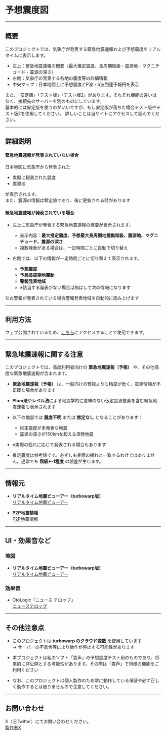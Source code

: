 # 予想震度図

---

## 概要

このプロジェクトでは、気象庁が発表する緊急地震速報および予想震度をリアルタイムに表示します。

- 左上：緊急地震速報の概要（最大推定震度、長周期階級・震源地・マグニチュード・震源の深さ）
- 右側：気象庁の発表する各地の震度等の詳細情報
- 中央マップ：日本地図上に予想震度とP波・S波到達予報円を表示

また、「安定版」「テスト版」「テスト版2」があります。それぞれ機能の違いはなく、接続先のサーバーを別のものにしています。  
基本的には安定版を使うのがいいですが、もし安定版が落ちた場合テスト版やテスト版2を使用してください。
詳しいことは当サイトにアクセスして読んでください。

---

## 詳細説明

#### 緊急地震速報が発表されていない場合
日本地図に気象庁から発表された
- 実際に観測された震度
- 震源地

が表示されます。  
また、震源の情報は暫定値であり、後に更新される時があります

#### 緊急地震速報が発表されている場合
- 左上に気象庁が発表する緊急地震速報の概要が表示されます。
  - 表示内容：**最大推定震度、予想最大長周期地震動階級、震源地、マグニチュード、震源の深さ**
  - 複数発表がある場合は、一定時間ごとに自動で切り替え

- 右側では、以下の情報が一定時間ごとに切り替えて表示されます。
  - **予想震度**
  - **予想長周期地震動**
  - **警報発表地域**
  - ※該当する発表がない場合は飛ばして次の情報になります

なお警報が発表されている場合警報発表地域を自動的に読み上げます

---

## 利用方法

ウェブ公開されているため、[こちら](https://anesewo.github.io/yosousindo/ "ウェブサイト")にアクセスすることで使用できます。


---

## 緊急地震速報に関する注意

このプロジェクトでは、高度利用者向けの **緊急地震速報（予報）** や、その他高度な緊急地震速報が含まれます。

- **緊急地震速報（予報）** は、一般向けの警報よりも精度が低く、震源情報が不正確な場合があります  

- **Plum法**や**レベル法**による地震学的に意味のない仮定震源要素を含む緊急地震速報も表示されます  

- 以下の地震では **震度不明** または **推定なし** となることがあります：
  - 推定震度が未発表な地震
  - 震源の深さが150kmを超える深発地震
- ※実際の揺れに応じて発表される場合もあります  

- 推定震度は参考値です。必ずしも実際の揺れと一致するわけではありません。通常でも **階級+-1程度** の誤差が生じます。  

---

## 情報元

- **リアルタイム地震ビューアー（turbowarp版）**  
  [リアルタイム地震ビューアー](https://turbowarp.org/636244032)

- **P2P地震情報**  
  [P2P地震情報](https://www.p2pquake.net/develop/json_api_v2/)

---

## UI・効果音など

### 地図

- **リアルタイム地震ビューアー（turbowarp版）**  
  [リアルタイム地震ビューアー](https://turbowarp.org/636244032)

### 効果音

- OtoLogic「ニュース テロップ」  
  [ニューステロップ](https://otologic.jp/free/se/news-accent01.html)

---

## その他注意点

- このプロジェクトは **turbowarp のクラウド変数** を使用しています  
  → サーバーの不具合等により動作が停止する可能性があります

- 本プロジェクトは私のソフト「震声」の予想震度テスト用のものであり、将来的に非公開とする可能性があります。その際は「震声」で同様の機能をご利用ください
- なお、このプロジェクトは個人製作のため常に動作している保証や必ず正しく動作するとは限りませんので注意してください。

---

## お問い合わせ

X（旧Twitter）にてお問い合わせください。  
[製作者X](https://x.com/aseneo2 "私のプロフィール")
